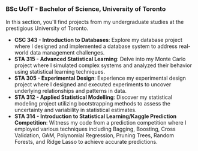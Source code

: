 ### BSc UofT - Bachelor of Science, University of Toronto
In this section, you'll find projects from my undergraduate studies at the prestigious University of Toronto.

- **CSC 343 - Introduction to Databases**: Explore my database project where I designed and implemented a database system to address real-world data management challenges.
- **STA 315 - Advanced Statistical Learning**: Delve into my Monte Carlo project where I simulated complex systems and analyzed their behavior using statistical learning techniques.
- **STA 305 - Experimental Design**: Experience my experimental design project where I designed and executed experiments to uncover underlying relationships and patterns in data.
- **STA 312 - Applied Statistical Modelling**: Discover my statistical modeling project utilizing bootstrapping methods to assess the uncertainty and variability in statistical estimates.
- **STA 314 - Introduction to Statistical Learning/Kaggle Prediction Competition**: Witness my code from a prediction competition where I employed various techniques including Bagging, Boosting, Cross Validation, GAM, Polynomial Regression, Pruning Trees, Random Forests, and Ridge Lasso to achieve accurate predictions.

